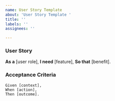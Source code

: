 ```yaml
---
name: User Story Template
about: 'User Story Template '
title: ''
labels: ''
assignees: ''

---
```


### User Story

**As a** [user role],
**I need** [feature],
**So that** [benefit].

### Acceptance Criteria

```gherkin
Given [context],
When [action],
Then [outcome].
